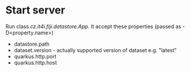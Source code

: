 # Start server
Run class _cz.it4i.fiji.datastore.App_. It accept these properties (passed as -D<property.name>)
- datastore.path
- dataset.version - actually supported version of dataset e.g. "latest"
- quarkus.http.port
- quarkus.http.host
